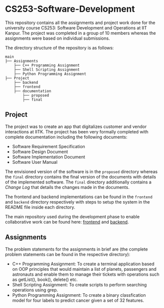 # CS253-Software-Development

This repository contains all the assignments and project work done for the university course CS253: Software Development and Operations at IIT Kanpur. The project was completed in a group of 10 members whereas the assignments were based on individual submissions.

The directory structure of the repository is as follows:

```plaintext
main
├── Assignments
    ├── C++ Programming Assignment
    ├── Shell Scripting Assignment
    ├── Python Programming Assignment
├── Project
    ├── backend
    ├── frontend
    ├── documentation
        ├── proposed
        ├── final
```

## Project

The project was to create an app that digitalizes customer and vendor interactions at IITK. The project has been very formally completed with complete documentation including the following documents:
* Software Requirement Specification
* Software Design Document
* Software Implementation Document
* Software User Manual

The envisioned version of the software is in the `proposed` directory whereas the `final` directory contains the final version of the documents with details of the implemented software. The `final` directory additionally contains a *Change Log* that details the changes made in the documents.

The frontend and backend implementations can be found in the `frontend` and `backend` directory respectively with steps to setup the system in the README file inside each directory. 

The main repository used during the development phase to enable collaborative work can be found here: [frontend](https://github.com/cs253-team2/frontend) and [backend](https://github.com/cs253-team2/backend).

## Assignments
The problem statements for the assignments in brief are (the complete problem statements can be found in the respective directory):
* C++ Programming Assignment: To create a terminal application based on OOP principles that would maintain a list of planets, passengers and astronauts and enable them to manage their tickets with operations such as getList(), book(), delete() etc.
* Shell Scripting Assignment: To create scripts to perform searching operations using grep.
* Python Programming Assignment: To create a binary classfication model for four labels to predict cancer given a set of 32 features.
